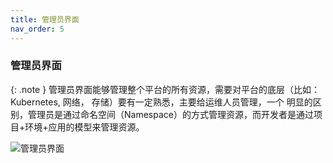 ```yaml
---
title: 管理员界面
nav_order: 5
---
```



### 管理员界面
{: .note }
管理员界面能够管理整个平台的所有资源，需要对平台的底层（比如：Kubernetes, 网络， 存储）要有一定熟悉，主要给运维人员管理，一个
明显的区别，管理员是通过命名空间（Namespace）的方式管理资源，而开发者是通过项目+环境+应用的模型来管理资源。

![管理员界面](imgs/admin-start.gif)